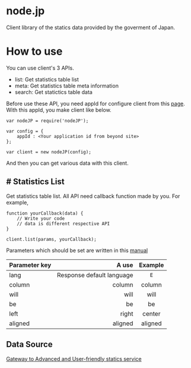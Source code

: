 node.jp
=======

Client library of the statics data provided by the goverment of Japan.

# How to use
You can use client's 3 APIs.
* list: Get statistics table list
* meta: Get statistics table meta information
* search: Get statictics table data


Before use these API, you need appId for configure client
from this [page](https://statdb.nstac.go.jp/apiuser/php/index.php?action=provisional "page").
With this appId, you make client like below.

    var nodeJP = require('nodeJP');

    var config = {
	    appId : <Your application id from beyond site>
    };	

    var client = new nodeJP(config);

And then you can get various data with this client.

## # Statistics List
Get statistics table list. All API need callback function made by you. For example,

    function yourCallback(data) {
        // Write your code
        // data is different respective API 
    }
    
    client.list(params, yourCallback);

Parameters which should be set are written in this [manual](http://statdb.nstac.go.jp/wp/wp-content/uploads/2013/06/API-spec.pdf "manual")

| Parameter key | A use | Example |
|:-----------|------------:|:------------:|
| lang  | Response default language | `E` |
| column     |      column |    column    |
| will       |        will |     will     |
| be         |          be |      be      |
| left       |       right |    center    |
| aligned    |     aligned |   aligned    |

## Data Source

[Gateway to Advanced and User-friendly statics service](http://statdb.nstac.go.jp/ "Data source")
